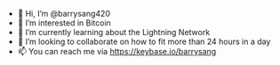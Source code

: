- 👋 Hi, I’m @barrysang420
- 👀 I’m interested in Bitcoin
- 🌱 I’m currently learning about the Lightning Network
- 💞️ I’m looking to collaborate on how to fit more than 24 hours in a day
- 📫 You can reach me via https://keybase.io/barrysang

<!---
barrysang420/barrysang420 is a ✨ special ✨ repository because its `README.md` (this file) appears on your GitHub profile.
You can click the Preview link to take a look at your changes.
--->
